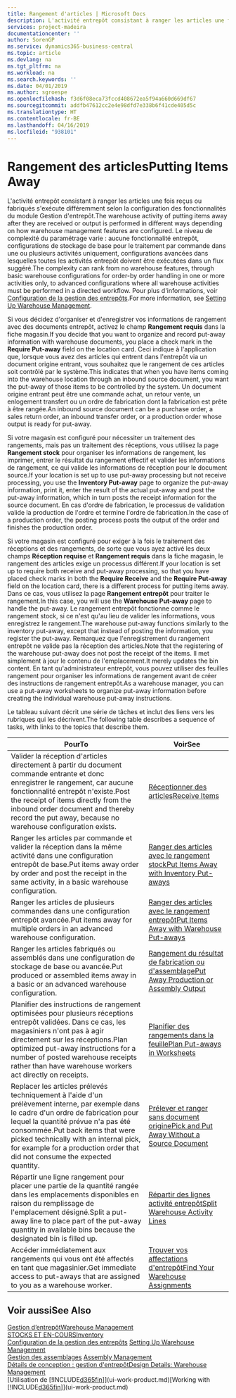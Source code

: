```yaml
---
title: Rangement d'articles | Microsoft Docs
description: L'activité entrepôt consistant à ranger les articles une fois reçus ou fabriqués s'exécute différemment selon la configuration des fonctionnalités du module Gestion d'entrepôt.
services: project-madeira
documentationcenter: ''
author: SorenGP
ms.service: dynamics365-business-central
ms.topic: article
ms.devlang: na
ms.tgt_pltfrm: na
ms.workload: na
ms.search.keywords: ''
ms.date: 04/01/2019
ms.author: sgroespe
ms.openlocfilehash: f3d6f08eca73fccd408672ea5f94a660d669df67
ms.sourcegitcommit: addfb47612cc2e4e98dfd7e338b6f41cde405d5c
ms.translationtype: HT
ms.contentlocale: fr-BE
ms.lasthandoff: 04/16/2019
ms.locfileid: "938101"
---
```

# <a name="putting-items-away"></a><span data-ttu-id="feb55-103">Rangement des articles</span><span class="sxs-lookup"><span data-stu-id="feb55-103">Putting Items Away</span></span>
<span data-ttu-id="feb55-104">L'activité entrepôt consistant à ranger les articles une fois reçus ou fabriqués s'exécute différemment selon la configuration des fonctionnalités du module Gestion d'entrepôt.</span><span class="sxs-lookup"><span data-stu-id="feb55-104">The warehouse activity of putting items away after they are received or output is performed in different ways depending on how warehouse management features are configured.</span></span> <span data-ttu-id="feb55-105">Le niveau de complexité du paramétrage varie : aucune fonctionnalité entrepôt, configurations de stockage de base pour le traitement par commande dans une ou plusieurs activités uniquement, configurations avancées dans lesquelles toutes les activités entrepôt doivent être exécutées dans un flux suggéré.</span><span class="sxs-lookup"><span data-stu-id="feb55-105">The complexity can rank from no warehouse features, through basic warehouse configurations for order-by order handling in one or more activities only, to advanced configurations where all warehouse activities must be performed in a directed workflow.</span></span> <span data-ttu-id="feb55-106">Pour plus d'informations, voir [Configuration de la gestion des entrepôts](warehouse-setup-warehouse.md).</span><span class="sxs-lookup"><span data-stu-id="feb55-106">For more information, see [Setting Up Warehouse Management](warehouse-setup-warehouse.md).</span></span>

<span data-ttu-id="feb55-107">Si vous décidez d'organiser et d'enregistrer vos informations de rangement avec des documents entrepôt, activez le champ **Rangement requis** dans la fiche magasin.</span><span class="sxs-lookup"><span data-stu-id="feb55-107">If you decide that you want to organize and record put-away information with warehouse documents, you place a check mark in the **Require Put-away** field on the location card.</span></span> <span data-ttu-id="feb55-108">Ceci indique à l'application que, lorsque vous avez des articles qui entrent dans l'entrepôt via un document origine entrant, vous souhaitez que le rangement de ces articles soit contrôlé par le système.</span><span class="sxs-lookup"><span data-stu-id="feb55-108">This indicates that when you have items coming into the warehouse location through an inbound source document, you want the put-away of those items to be controlled by the system.</span></span> <span data-ttu-id="feb55-109">Un document origine entrant peut être une commande achat, un retour vente, un enlogement transfert ou un ordre de fabrication dont la fabrication est prête à être rangée.</span><span class="sxs-lookup"><span data-stu-id="feb55-109">An inbound source document can be a purchase order, a sales return order, an inbound transfer order, or a production order whose output is ready for put-away.</span></span>  

<span data-ttu-id="feb55-110">Si votre magasin est configuré pour nécessiter un traitement des rangements, mais pas un traitement des réceptions, vous utilisez la page **Rangement stock** pour organiser les informations de rangement, les imprimer, entrer le résultat du rangement effectif et valider les informations de rangement, ce qui valide les informations de réception pour le document source.</span><span class="sxs-lookup"><span data-stu-id="feb55-110">If your location is set up to use put-away processing but not receive processing, you use the **Inventory Put-away** page to organize the put-away information, print it, enter the result of the actual put-away and post the put-away information, which in turn posts the receipt information for the source document.</span></span> <span data-ttu-id="feb55-111">En cas d'ordre de fabrication, le processus de validation valide la production de l'ordre et termine l'ordre de fabrication.</span><span class="sxs-lookup"><span data-stu-id="feb55-111">In the case of a production order, the posting process posts the output of the order and finishes the production order.</span></span>

<span data-ttu-id="feb55-112">Si votre magasin est configuré pour exiger à la fois le traitement des réceptions et des rangements, de sorte que vous ayez activé les deux champs **Réception requise** et **Rangement requis** dans la fiche magasin, le rangement des articles exige un processus différent.</span><span class="sxs-lookup"><span data-stu-id="feb55-112">If your location is set up to require both receive and put-away processing, so that you have placed check marks in both the **Require Receive** and the **Require Put-away** field on the location card, there is a different process for putting items away.</span></span> <span data-ttu-id="feb55-113">Dans ce cas, vous utilisez la page **Rangement entrepôt** pour traiter le rangement.</span><span class="sxs-lookup"><span data-stu-id="feb55-113">In this case, you will use the **Warehouse Put-away** page to handle the put-away.</span></span> <span data-ttu-id="feb55-114">Le rangement entrepôt fonctionne comme le rangement stock, si ce n'est qu'au lieu de valider les informations, vous enregistrez le rangement.</span><span class="sxs-lookup"><span data-stu-id="feb55-114">The warehouse put-away functions similarly to the inventory put-away, except that instead of posting the information, you register the put-away.</span></span> <span data-ttu-id="feb55-115">Remarquez que l'enregistrement du rangement entrepôt ne valide pas la réception des articles.</span><span class="sxs-lookup"><span data-stu-id="feb55-115">Note that the registering of the warehouse put-away does not post the receipt of the items.</span></span> <span data-ttu-id="feb55-116">Il met simplement à jour le contenu de l'emplacement.</span><span class="sxs-lookup"><span data-stu-id="feb55-116">It merely updates the bin content.</span></span> <span data-ttu-id="feb55-117">En tant qu'administrateur entrepôt, vous pouvez utiliser des feuilles rangement pour organiser les informations de rangement avant de créer des instructions de rangement entrepôt.</span><span class="sxs-lookup"><span data-stu-id="feb55-117">As a warehouse manager, you can use a put-away worksheets to organize put-away information before creating the individual warehouse put-away instructions.</span></span>

<span data-ttu-id="feb55-118">Le tableau suivant décrit une série de tâches et inclut des liens vers les rubriques qui les décrivent.</span><span class="sxs-lookup"><span data-stu-id="feb55-118">The following table describes a sequence of tasks, with links to the topics that describe them.</span></span>   

|<span data-ttu-id="feb55-119">**Pour**</span><span class="sxs-lookup"><span data-stu-id="feb55-119">**To**</span></span>|<span data-ttu-id="feb55-120">**Voir**</span><span class="sxs-lookup"><span data-stu-id="feb55-120">**See**</span></span>|  
|------------|-------------|  
|<span data-ttu-id="feb55-121">Valider la réception d'articles directement à partir du document commande entrante et donc enregistrer le rangement, car aucune fonctionnalité entrepôt n'existe.</span><span class="sxs-lookup"><span data-stu-id="feb55-121">Post the receipt of items directly from the inbound order document and thereby record the put away, because no warehouse configuration exists.</span></span>|[<span data-ttu-id="feb55-122">Réceptionner des articles</span><span class="sxs-lookup"><span data-stu-id="feb55-122">Receive Items</span></span>](warehouse-how-receive-items.md)|  
|<span data-ttu-id="feb55-123">Ranger les articles par commande et valider la réception dans la même activité dans une configuration entrepôt de base.</span><span class="sxs-lookup"><span data-stu-id="feb55-123">Put items away order by order and post the receipt in the same activity, in a basic warehouse configuration.</span></span>|[<span data-ttu-id="feb55-124">Ranger des articles avec le rangement stock</span><span class="sxs-lookup"><span data-stu-id="feb55-124">Put Items Away with Inventory Put-aways</span></span>](warehouse-how-to-put-items-away-with-inventory-put-aways.md)|  
|<span data-ttu-id="feb55-125">Ranger les articles de plusieurs commandes dans une configuration entrepôt avancée.</span><span class="sxs-lookup"><span data-stu-id="feb55-125">Put items away for multiple orders in an advanced warehouse configuration.</span></span>|[<span data-ttu-id="feb55-126">Ranger des articles avec le rangement entrepôt</span><span class="sxs-lookup"><span data-stu-id="feb55-126">Put Items Away with Warehouse Put-aways</span></span>](warehouse-how-to-put-items-away-with-warehouse-put-aways.md)|  
|<span data-ttu-id="feb55-127">Ranger les articles fabriqués ou assemblés dans une configuration de stockage de base ou avancée.</span><span class="sxs-lookup"><span data-stu-id="feb55-127">Put produced or assembled items away in a basic or an advanced warehouse configuration.</span></span>|[<span data-ttu-id="feb55-128">Rangement du résultat de fabrication ou d'assemblage</span><span class="sxs-lookup"><span data-stu-id="feb55-128">Put Away Production or Assembly Output</span></span>](warehouse-how-to-put-away-production-output.md)|
|<span data-ttu-id="feb55-129">Planifier des instructions de rangement optimisées pour plusieurs réceptions entrepôt validées. Dans ce cas, les magasiniers n'ont pas à agir directement sur les réceptions.</span><span class="sxs-lookup"><span data-stu-id="feb55-129">Plan optimized put-away instructions for a number of posted warehouse receipts rather than have warehouse workers act directly on receipts.</span></span>|[<span data-ttu-id="feb55-130">Planifier des rangements dans la feuille</span><span class="sxs-lookup"><span data-stu-id="feb55-130">Plan Put-aways in Worksheets</span></span>](warehouse-how-to-plan-put-aways-in-worksheets.md)|  
|<span data-ttu-id="feb55-131">Replacer les articles prélevés techniquement à l'aide d'un prélèvement interne, par exemple dans le cadre d'un ordre de fabrication pour lequel la quantité prévue n'a pas été consommée.</span><span class="sxs-lookup"><span data-stu-id="feb55-131">Put back items that were picked technically with an internal pick, for example for a production order that did not consume the expected quantity.</span></span>|[<span data-ttu-id="feb55-132">Prélever et ranger sans document origine</span><span class="sxs-lookup"><span data-stu-id="feb55-132">Pick and Put Away Without a Source Document</span></span>](warehouse-how-to-create-put-aways-from-internal-put-aways.md)|
|<span data-ttu-id="feb55-133">Répartir une ligne rangement pour placer une partie de la quantité rangée dans les emplacements disponibles en raison du remplissage de l'emplacement désigné.</span><span class="sxs-lookup"><span data-stu-id="feb55-133">Split a put-away line to place part of the put-away quantity in available bins because the designated bin is filled up.</span></span>|[<span data-ttu-id="feb55-134">Répartir des lignes activité entrepôt</span><span class="sxs-lookup"><span data-stu-id="feb55-134">Split Warehouse Activity Lines</span></span>](warehouse-how-to-split-warehouse-activity-lines.md)|
|<span data-ttu-id="feb55-135">Accéder immédiatement aux rangements qui vous ont été affectés en tant que magasinier.</span><span class="sxs-lookup"><span data-stu-id="feb55-135">Get immediate access to put-aways that are assigned to you as a warehouse worker.</span></span>|[<span data-ttu-id="feb55-136">Trouver vos affectations d'entrepôt</span><span class="sxs-lookup"><span data-stu-id="feb55-136">Find Your Warehouse Assignments</span></span>](warehouse-how-to-find-your-warehouse-assignments.md)|    

## <a name="see-also"></a><span data-ttu-id="feb55-137">Voir aussi</span><span class="sxs-lookup"><span data-stu-id="feb55-137">See Also</span></span>  
[<span data-ttu-id="feb55-138">Gestion d’entrepôt</span><span class="sxs-lookup"><span data-stu-id="feb55-138">Warehouse Management</span></span>](warehouse-manage-warehouse.md)  
[<span data-ttu-id="feb55-139">STOCKS ET EN-COURS</span><span class="sxs-lookup"><span data-stu-id="feb55-139">Inventory</span></span>](inventory-manage-inventory.md)  
<span data-ttu-id="feb55-140">[Configuration de la gestion des entrepôts](warehouse-setup-warehouse.md)   </span><span class="sxs-lookup"><span data-stu-id="feb55-140">[Setting Up Warehouse Management](warehouse-setup-warehouse.md)   </span></span>  
<span data-ttu-id="feb55-141">[Gestion des assemblages](assembly-assemble-items.md)  </span><span class="sxs-lookup"><span data-stu-id="feb55-141">[Assembly Management](assembly-assemble-items.md)  </span></span>  
[<span data-ttu-id="feb55-142">Détails de conception : gestion d'entrepôt</span><span class="sxs-lookup"><span data-stu-id="feb55-142">Design Details: Warehouse Management</span></span>](design-details-warehouse-management.md)  
<span data-ttu-id="feb55-143">[Utilisation de [!INCLUDE[d365fin](includes/d365fin_md.md)]](ui-work-product.md)</span><span class="sxs-lookup"><span data-stu-id="feb55-143">[Working with [!INCLUDE[d365fin](includes/d365fin_md.md)]](ui-work-product.md)</span></span>  
